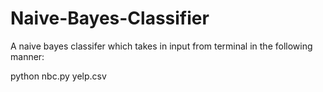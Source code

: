# Naive-Bayes-Classifier
A naive bayes classifer which takes in input from terminal in the following manner:


  python nbc.py yelp.csv
